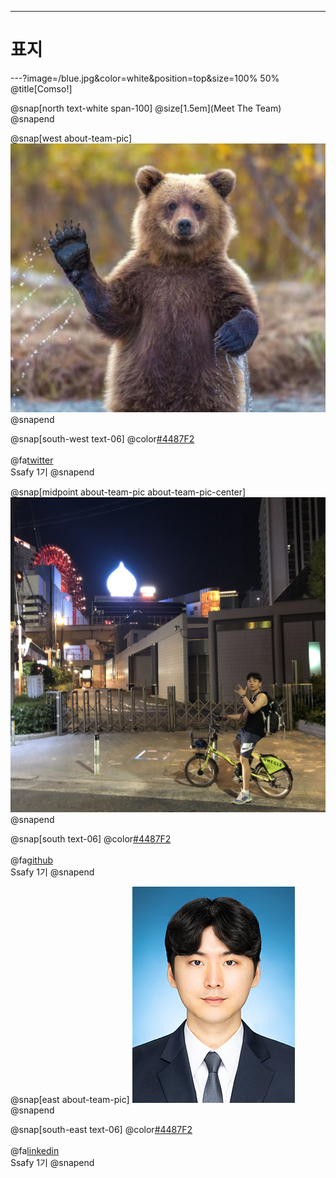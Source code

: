 ---
# 표지

---?image=/blue.jpg&color=white&position=top&size=100% 50% 
@title[Comso!]

@snap[north text-white span-100]
@size[1.5em](Meet The Team)
@snapend

@snap[west about-team-pic]
![곰_심상우](/곰_심상우.jpg)
@snapend

@snap[south-west text-06]
@color[#4487F2](심상우) 
<br><br>
@fa[twitter](심상우)
<br>
Ssafy 1기
@snapend

@snap[midpoint about-team-pic about-team-pic-center]
![jbb](jbb.jpg)
@snapend

@snap[south text-06]
@color[#4487F2](전준범)
<br><br>
@fa[github](~~~)
<br>
Ssafy 1기
@snapend

@snap[east about-team-pic]
![Taeho](/Taeho.jpg)
@snapend

@snap[south-east text-06]
@color[#4487F2](정태호)
<br><br>
@fa[linkedin](정태호)
<br>
Ssafy 1기
@snapend
